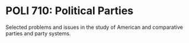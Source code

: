 # POLI 710: Political Parties

Selected problems and issues in the study of American and comparative parties and party systems.